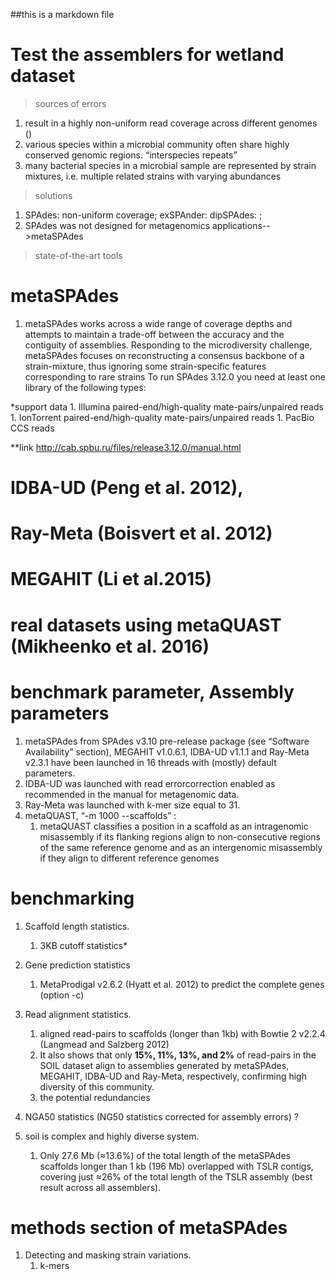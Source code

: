 ##this is a markdown file

# Test the assemblers for wetland dataset

> sources of errors
1. result in a highly non-uniform read coverage across different genomes ()
1. various species within a microbial community often share highly conserved genomic regions.  “interspecies repeats”
1. many bacterial species in a microbial sample are represented by strain mixtures, i.e. multiple related strains with varying abundances

> solutions
1. SPAdes: non-uniform coverage; exSPAnder: dipSPAdes: ; 
1. SPAdes was not designed for metagenomics applications-->metaSPAdes

> state-of-the-art tools

# metaSPAdes
1.  metaSPAdes works across a wide range of coverage depths and attempts to maintain a trade-off between the accuracy and the contiguity of assemblies. Responding to the microdiversity challenge, metaSPAdes focuses on reconstructing a consensus backbone of a strain-mixture, thus ignoring some strain-specific features corresponding to rare strains
To run SPAdes 3.12.0 you need at least one library of the following types:

*support data
    1. Illumina paired-end/high-quality mate-pairs/unpaired reads
    1. IonTorrent paired-end/high-quality mate-pairs/unpaired reads
    1. PacBio CCS reads



**link
http://cab.spbu.ru/files/release3.12.0/manual.html




# IDBA-UD (Peng et al. 2012), 



# Ray-Meta (Boisvert et al. 2012)



# MEGAHIT (Li et al.2015)



#  real datasets using metaQUAST (Mikheenko et al. 2016)


# benchmark parameter, Assembly parameters

1. metaSPAdes from SPAdes v3.10 pre-release package (see “Software Availability” section), MEGAHIT v1.0.6.1, IDBA-UD v1.1.1 and Ray-Meta v2.3.1 have been launched in 16 threads with (mostly) default parameters. 
1. IDBA-UD was launched with read errorcorrection enabled as recommended in the manual for metagenomic data. 
1. Ray-Meta was launched with k-mer size equal to 31. 
1. metaQUAST,  “-m 1000 --scaffolds” :
    1. metaQUAST classifies a position in a scaffold as an intragenomic misassembly if its flanking regions align to non-consecutive regions of the same reference genome and as an intergenomic misassembly if they align to different reference genomes
    
# benchmarking
1. Scaffold length statistics. 
    1. 3KB cutoff statistics*

1. Gene prediction statistics
    1. MetaProdigal v2.6.2 (Hyatt et al. 2012) to predict the complete genes (option -c) 
    
1. Read alignment statistics.
    1.  aligned read-pairs to scaffolds (longer than 1kb) with Bowtie 2 v2.2.4 (Langmead and Salzberg 2012)
    1.  It also shows that only **15%, 11%, 13%, and 2%** of read-pairs in the SOIL dataset align to assemblies generated by
metaSPAdes, MEGAHIT, IDBA-UD and Ray-Meta, respectively, confirming high diversity of this community.
    1.  the potential redundancies 

1. NGA50 statistics (NG50 statistics corrected for assembly errors) ?

1. soil is complex and highly diverse system. 
    1. Only 27.6 Mb (≈13.6%) of the total length of the metaSPAdes scaffolds longer than 1 kb (196 Mb) overlapped with TSLR
contigs, covering just ≈26% of the total length of the TSLR assembly (best result across all assemblers).

# methods section of metaSPAdes
1. Detecting and masking strain variations. 
    1. k-mers
